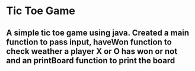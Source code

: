 # Tic Toe Game

## A simple tic toe game using java. Created a main function to pass input, haveWon function to check weather a player X or O has won or not and an printBoard function to print the board
